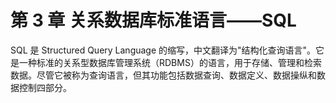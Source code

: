 # 第 3 章 关系数据库标准语言——SQL

SQL 是 Structured Query Language 的缩写，中文翻译为"结构化查询语言"。它是一种标准的关系型数据库管理系统（RDBMS）的语言，用于存储、管理和检索数据。尽管它被称为查询语言，但其功能包括数据查询、数据定义、数据操纵和数据控制四部分。

